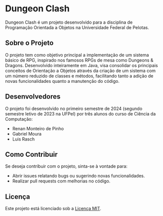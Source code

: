 # Dungeon Clash

Dungeon Clash é um projeto desenvolvido para a disciplina de Programação Orientada a Objetos na Universidade Federal de Pelotas.

## Sobre o Projeto

O projeto tem como objetivo principal a implementação de um sistema básico de RPG, inspirado nos famosos RPGs de mesa como Dungeons & Dragons. Desenvolvido inteiramente em Java, visa consolidar os principais conceitos de Orientação a Objetos através da criação de um sistema com um número reduzido de classes e métodos, facilitando tanto a adição de novas funcionalidades quanto a manutenção do código.

## Desenvolvedores

O projeto foi desenvolvido no primeiro semestre de 2024 (segundo semestre letivo de 2023 na UFPel) por três alunos do curso de Ciência da Computação:

- Renan Monteiro de Pinho
- Gabriel Moura
- Luis Rasch

## Como Contribuir

Se deseja contribuir com o projeto, sinta-se à vontade para:

- Abrir issues relatando bugs ou sugerindo novas funcionalidades.
- Realizar pull requests com melhorias no código.

## Licença

Este projeto está licenciado sob a [Licença MIT](LICENSE).

